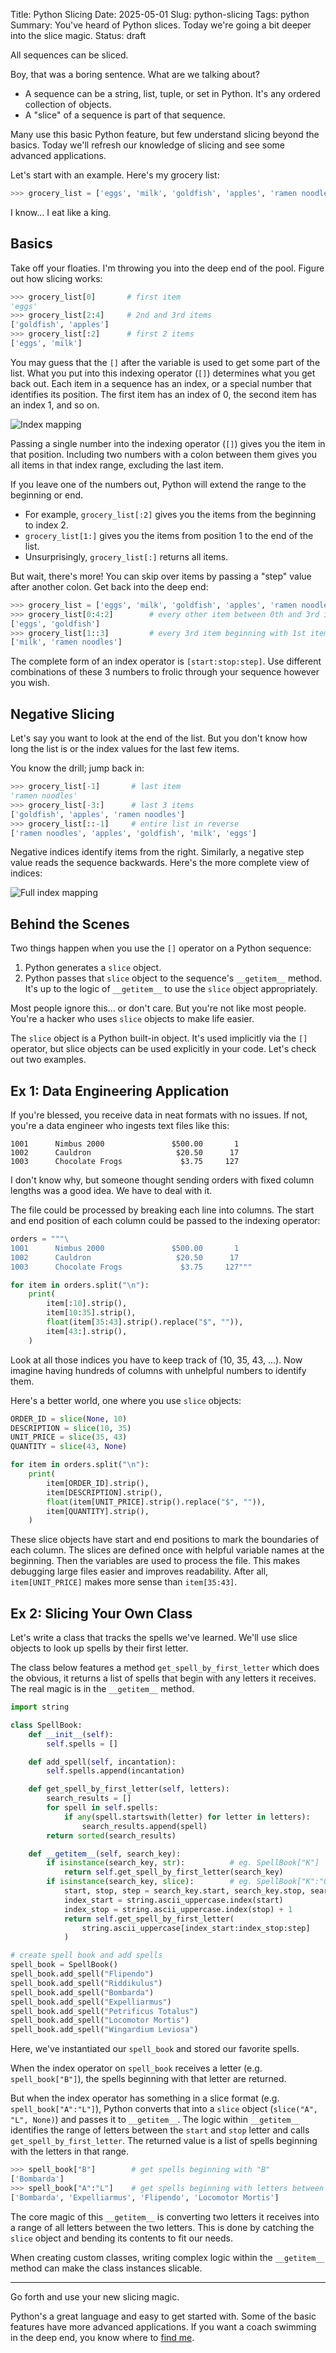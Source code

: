 Title: Python Slicing
Date: 2025-05-01
Slug: python-slicing
Tags: python
Summary: You've heard of Python slices. Today we're going a bit deeper into the slice magic.
Status: draft

All sequences can be sliced. 

Boy, that was a boring sentence. What are we talking about? 

- A sequence can be a string, list, tuple, or set in Python. It's any ordered collection of objects. 
- A "slice" of a sequence is part of that sequence.

Many use this basic Python feature, but few understand slicing beyond the basics. Today we'll refresh our knowledge of slicing and see some advanced applications. 

Let's start with an example. Here's my grocery list: 

```python
>>> grocery_list = ['eggs', 'milk', 'goldfish', 'apples', 'ramen noodles']
``` 

I know... I eat like a king.

## Basics
Take off your floaties. I'm throwing you into the deep end of the pool. Figure out how slicing works: 

```python
>>> grocery_list[0]       # first item
'eggs' 
>>> grocery_list[2:4]     # 2nd and 3rd items
['goldfish', 'apples']
>>> grocery_list[:2]      # first 2 items
['eggs', 'milk']
```

You may guess that the `[]` after the variable is used to get some part of the list. What you put into this indexing operator (`[]`) determines what you get back out. Each item in a sequence has an index, or a special number that identifies its position. The first item has an index of 0, the second item has an index 1, and so on. 

![Index mapping](/static/images/post013/ListIndex.jpeg)

Passing a single number into the indexing operator (`[]`) gives you the item in that position. Including two numbers with a colon between them gives you all items in that index range, excluding the last item. 

If you leave one of the numbers out, Python will extend the range to the beginning or end. 

- For example, `grocery_list[:2]` gives you the items from the beginning to index 2.
- `grocery_list[1:]` gives you the items from position 1 to the end of the list.
- Unsurprisingly, `grocery_list[:]` returns all items. 

But wait, there's more! You can skip over items by passing a "step" value after another colon. Get back into the deep end: 

```python
>>> grocery_list = ['eggs', 'milk', 'goldfish', 'apples', 'ramen noodles']
>>> grocery_list[0:4:2]        # every other item between 0th and 3rd item
['eggs', 'goldfish']
>>> grocery_list[1::3]         # every 3rd item beginning with 1st item
['milk', 'ramen noodles']
```

The complete form of an index operator is `[start:stop:step]`. Use different combinations of these 3 numbers to frolic through your sequence however you wish. 

## Negative Slicing
Let's say you want to look at the end of the list. But you don't know how long the list is or the index values for the last few items. 

You know the drill; jump back in:

```python
>>> grocery_list[-1]       # last item
'ramen noodles'
>>> grocery_list[-3:]      # last 3 items
['goldfish', 'apples', 'ramen noodles']
>>> grocery_list[::-1]     # entire list in reverse
['ramen noodles', 'apples', 'goldfish', 'milk', 'eggs']
```

Negative indices identify items from the right. Similarly, a negative step value reads the sequence backwards. Here's the more complete view of indices:

![Full index mapping](/static/images/post013/ListIndexFull.jpeg)

## Behind the Scenes
Two things happen when you use the `[]` operator on a Python sequence:

1. Python generates a `slice` object.
2. Python passes that `slice` object to the sequence's `__getitem__` method. It's up to the logic of `__getitem__` to use the `slice` object appropriately.

Most people ignore this... or don't care. But you're not like most people. You're a hacker who uses `slice` objects to make life easier. 

The `slice` object is a Python built-in object. It's used implicitly via the `[]` operator, but slice objects can be used explicitly in your code. Let's check out two examples. 

## Ex 1: Data Engineering Application
If you're blessed, you receive data in neat formats with no issues. If not, you're a data engineer who ingests text files like this: 

```text
1001      Nimbus 2000               $500.00       1
1002      Cauldron                   $20.50      17
1003      Chocolate Frogs             $3.75     127
```

I don't know why, but someone thought sending orders with fixed column lengths was a good idea. We have to deal with it. 

The file could be processed by breaking each line into columns. The start and end position of each column could be passed to the indexing operator: 

```python
orders = """\
1001      Nimbus 2000               $500.00       1
1002      Cauldron                   $20.50      17
1003      Chocolate Frogs             $3.75     127"""

for item in orders.split("\n"):
    print(
        item[:10].strip(),
        item[10:35].strip(),
        float(item[35:43].strip().replace("$", "")),
        item[43:].strip(),
    )
```

Look at all those indices you have to keep track of (10, 35, 43, ...). Now imagine having hundreds of columns with unhelpful numbers to identify them. 

Here's a better world, one where you use `slice` objects: 

```python
ORDER_ID = slice(None, 10)
DESCRIPTION = slice(10, 35)
UNIT_PRICE = slice(35, 43)
QUANTITY = slice(43, None)

for item in orders.split("\n"):
    print(
        item[ORDER_ID].strip(),
        item[DESCRIPTION].strip(),
        float(item[UNIT_PRICE].strip().replace("$", "")),
        item[QUANTITY].strip(),
    )
```

These slice objects have start and end positions to mark the boundaries of each column. The slices are defined once with helpful variable names at the beginning. Then the variables are used to process the file. This makes debugging large files easier and improves readability. After all, `item[UNIT_PRICE]` makes more sense than `item[35:43]`. 

## Ex 2: Slicing Your Own Class
Let's write a class that tracks the spells we've learned. We'll use slice objects to look up spells by their first letter. 


The class below features a method `get_spell_by_first_letter` which does the obvious, it returns a list of spells that begin with any letters it receives. The real magic is in the `__getitem__` method. 

```python
import string

class SpellBook:
    def __init__(self):
        self.spells = []

    def add_spell(self, incantation):
        self.spells.append(incantation)

    def get_spell_by_first_letter(self, letters):
        search_results = []
        for spell in self.spells:
            if any(spell.startswith(letter) for letter in letters):
                search_results.append(spell)
        return sorted(search_results)

    def __getitem__(self, search_key):
        if isinstance(search_key, str):          # eg. SpellBook["K"]
            return self.get_spell_by_first_letter(search_key)
        if isinstance(search_key, slice):        # eg. SpellBook["K":"Q"]
            start, stop, step = search_key.start, search_key.stop, search_key.step
            index_start = string.ascii_uppercase.index(start)
            index_stop = string.ascii_uppercase.index(stop) + 1
            return self.get_spell_by_first_letter(
                string.ascii_uppercase[index_start:index_stop:step]
            )

# create spell book and add spells
spell_book = SpellBook()
spell_book.add_spell("Flipendo")
spell_book.add_spell("Riddikulus")
spell_book.add_spell("Bombarda")
spell_book.add_spell("Expelliarmus")
spell_book.add_spell("Petrificus Totalus")
spell_book.add_spell("Locomotor Mortis")
spell_book.add_spell("Wingardium Leviosa")

```

Here, we've instantiated our `spell_book` and stored our favorite spells. 

When the index operator on `spell_book` receives a letter (e.g. `spell_book["B"]`), the spells beginning with that letter are returned. 

But when the index operator has something in a slice format (e.g. `spell_book["A":"L"]`), Python converts that into a `slice` object (`slice("A", "L", None)`) and passes it to `__getitem__`. The logic within `__getitem__` identifies the range of letters between the `start` and `stop` letter and calls `get_spell_by_first_letter`. The returned value is a list of spells beginning with the letters in that range. 

```python
>>> spell_book["B"]        # get spells beginning with "B"
['Bombarda']
>>> spell_book["A":"L"]    # get spells beginning with letters between "A" and "L"
['Bombarda', 'Expelliarmus', 'Flipendo', 'Locomotor Mortis']
```

The core magic of this `__getitem__` is converting two letters it receives into a range of all letters between the two letters. This is done by catching the `slice` object and bending its contents to fit our needs. 

When creating custom classes, writing complex logic within the `__getitem__` method can make the class instances slicable. 

---

Go forth and use your new slicing magic. 

Python's a great language and easy to get started with. Some of the basic features have more advanced applications. If you want a coach swimming in the deep end, you know where to [find me](https://kpdata.dev/). 
